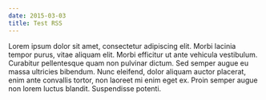 ```yaml
---
date: 2015-03-03
title: Test RSS
---
```

Lorem ipsum dolor sit amet, consectetur adipiscing elit. Morbi lacinia tempor purus, vitae aliquam elit. Morbi efficitur ut ante vehicula vestibulum. Curabitur pellentesque quam non pulvinar dictum. Sed semper augue eu massa ultricies bibendum. Nunc eleifend, dolor aliquam auctor placerat, enim ante convallis tortor, non laoreet mi enim eget ex. Proin semper augue non lorem luctus blandit. Suspendisse potenti.

